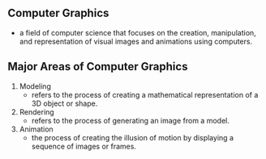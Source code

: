 ## Computer Graphics
- a field of computer science that focuses on the creation, manipulation, and representation of visual images and animations using computers.

## Major Areas of Computer Graphics
1. Modeling
   - refers to the process of creating a mathematical representation of a 3D object or shape.
2. Rendering
   - refers to the process of generating an image from a model.
3. Animation
   - the process of creating the illusion of motion by displaying a sequence of images or frames.
